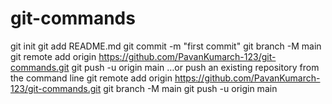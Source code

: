 # git-commands

git init
git add README.md
git commit -m "first commit"
git branch -M main
git remote add origin https://github.com/PavanKumarch-123/git-commands.git
git push -u origin main
…or push an existing repository from the command line
git remote add origin https://github.com/PavanKumarch-123/git-commands.git
git branch -M main
git push -u origin main
